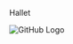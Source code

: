 H a l l e t 

![GitHub Logo](https://github.com/aslyldrm/Hallet/assets/95571116/11ee655c-7d57-445b-ba66-bd879eec3a86)

 
